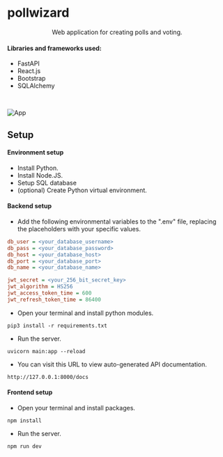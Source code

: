 
# pollwizard
<p align="center">Web application for creating polls and voting.</p>

#### Libraries and frameworks used:
* FastAPI
* React.js
* Bootstrap
* SQLAlchemy

<br />

![App](https://i.imgur.com/tY9fCn4.png)

## Setup
#### Environment setup
* Install Python.
* Install Node.JS.
* Setup SQL database
* (optional) Create Python virtual environment.

#### Backend setup
* Add the following environmental variables to the ".env" file, replacing the placeholders with your specific values.
```ini
db_user = <your_database_username>
db_pass = <your_database_password>
db_host = <your_database_host>
db_port = <your_database_port>
db_name = <your_database_name>

jwt_secret = <your_256_bit_secret_key>
jwt_algorithm = HS256
jwt_access_token_time = 600
jwt_refresh_token_time = 86400
```

* Open your terminal and install python modules.
```
pip3 install -r requirements.txt
```
* Run the server.
```
uvicorn main:app --reload
```

* You can visit this URL to view auto-generated API documentation.
```
http://127.0.0.1:8000/docs
```

#### Frontend setup
* Open your terminal and install packages.
```
npm install
```

* Run the server.
```
npm run dev
```
